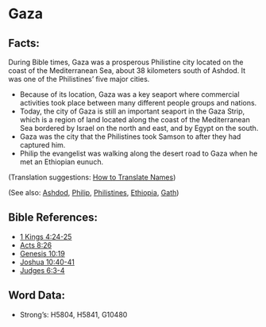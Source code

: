 # Gaza

## Facts:

During Bible times, Gaza was a prosperous Philistine city located on the coast of the Mediterranean Sea, about 38 kilometers south of Ashdod. It was one of the Philistines’ five major cities.

* Because of its location, Gaza was a key seaport where commercial activities took place between many different people groups and nations.
* Today, the city of Gaza is still an important seaport in the Gaza Strip, which is a region of land located along the coast of the Mediterranean Sea bordered by Israel on the north and east, and by Egypt on the south.
* Gaza was the city that the Philistines took Samson to after they had captured him.
* Philip the evangelist was walking along the desert road to Gaza when he met an Ethiopian eunuch.

(Translation suggestions: [How to Translate Names](rc://en/ta/man/translate/translate-names))

(See also: [Ashdod](../names/ashdod.md), [Philip](../names/philip.md), [Philistines](../names/philistines.md), [Ethiopia](../names/ethiopia.md), [Gath](../names/gath.md))

## Bible References:

* [1 Kings 4:24-25](rc://en/tn/help/1ki/04/24)
* [Acts 8:26](rc://en/tn/help/act/08/26)
* [Genesis 10:19](rc://en/tn/help/gen/10/19)
* [Joshua 10:40-41](rc://en/tn/help/jos/10/40)
* [Judges 6:3-4](rc://en/tn/help/jdg/06/03)

## Word Data:

* Strong’s: H5804, H5841, G10480
